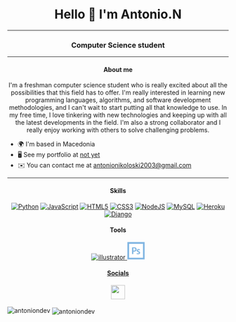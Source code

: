 <h1 align="center" >Hello 👋 I'm Antonio.N</h1>
<hr>
<h3 align="center">Computer Science student</h3>
<hr>

<h4 align="center">About me</h4>
<p align="center">I'm a freshman computer science student who is really excited about all the possibilities that this field has to offer. 
   I'm really interested in learning new programming languages, algorithms, and software development methodologies, 
   and I can't wait to start putting all that knowledge to use. In my free time, I love tinkering with new technologies 
   and keeping up with all the latest developments in the field. I'm also a strong collaborator and I really enjoy working with others to solve challenging problems.
 </p>

  * 🌍  I'm based in Macedonia 
  * 🖥️  See my portfolio at [not yet](http://hi)
  * ✉️  You can contact me at [antonionikoloski2003@gmail.com](mailto:antonionikoloski2003@gmail.com)
    
<hr>
    
<h4 align="center">Skills</h4>

<p align="center">
  <a href="https://www.python.org/" target="_blank" rel="noreferrer"><img src="https://raw.githubusercontent.com/danielcranney/readme-generator/main/public/icons/skills/python-colored.svg" width="36" height="36" alt="Python" /></a>
  <a href="https://developer.mozilla.org/en-US/docs/Web/JavaScript" target="_blank" rel="noreferrer"><img src="https://raw.githubusercontent.com/danielcranney/readme-generator/main/public/icons/skills/javascript-colored.svg" width="36" height="36" alt="JavaScript" /></a>
  <a href="https://developer.mozilla.org/en-US/docs/Glossary/HTML5" target="_blank" rel="noreferrer"><img src="https://raw.githubusercontent.com/danielcranney/readme-generator/main/public/icons/skills/html5-colored.svg" width="36" height="36" alt="HTML5" /></a>
  <a href="https://www.w3.org/TR/CSS/#css" target="_blank" rel="noreferrer"><img src="https://raw.githubusercontent.com/danielcranney/readme-generator/main/public/icons/skills/css3-colored.svg" width="36" height="36" alt="CSS3" /></a>
  <a href="https://nodejs.org/en/" target="_blank" rel="noreferrer"><img src="https://raw.githubusercontent.com/danielcranney/readme-generator/main/public/icons/skills/nodejs-colored.svg" width="36" height="36" alt="NodeJS" /></a>
  <a href="https://www.mysql.com/" target="_blank" rel="noreferrer"><img src="https://raw.githubusercontent.com/danielcranney/readme-generator/main/public/icons/skills/mysql-colored.svg" width="36" height="36" alt="MySQL" /></a>
  <a href="https://www.heroku.com/" target="_blank" rel="noreferrer"><img src="https://raw.githubusercontent.com/danielcranney/readme-generator/main/public/icons/skills/heroku-colored.svg" width="36" height="36" alt="Heroku" /></a>
  <a href="https://www.djangoproject.com/" target="_blank" rel="noreferrer"><img src="https://raw.githubusercontent.com/danielcranney/readme-generator/main/public/icons/skills/django-colored-dark.svg" width="36" height="36" alt="Django" /></a>
</p>
   
<h4 align="center">Tools</h4>
<p align="center">
  <a href="https://www.adobe.com/in/products/illustrator.html" target="_blank" rel="noreferrer"> <img src="https://www.vectorlogo.zone/logos/adobe_illustrator/adobe_illustrator-icon.svg" alt="illustrator" width="40" height="40"/> </a> <a href="https://developer.mozilla.org/en-US/docs/Web/JavaScript" target="_blank" rel="noreferrer">
  <a href="https://www.photoshop.com/en" target="_blank" rel="noreferrer"> <img src="https://raw.githubusercontent.com/devicons/devicon/master/icons/photoshop/photoshop-line.svg" alt="photoshop" width="40" height="40"/>
</p>


<h4 align="center">Socials</h4>

<p align="center"> <a href="https://www.linkedin.com/in/antonio010" target="_blank" rel="noreferrer"><img src="https://raw.githubusercontent.com/danielcranney/readme-generator/main/public/icons/socials/linkedin.svg" width="32" height="32" /></a></p>

<p><img align="left" src="https://github-readme-stats.vercel.app/api/top-langs?username=antoniondev&show_icons=true&theme=dracula&cache_seconds=1000&locale=en&layout=compact" alt="antoniondev" /></p>

<p>&nbsp;<img align="center" src="https://github-readme-stats.vercel.app/api?username=antoniondev&show_icons=true&theme=dracula&cache_seconds=1000&locale=en" alt="antoniondev" /></p>
